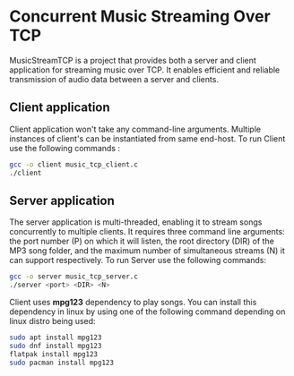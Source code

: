 # Concurrent Music Streaming Over TCP
MusicStreamTCP is a project that provides both a server and client application for streaming music over TCP. It enables efficient and reliable transmission of audio data between a server and clients.

## Client application
Client application won't take any command-line arguments. Multiple instances of client's can be instantiated from same end-host. To run Client use the following commands : 
```sh
gcc -o client music_tcp_client.c
./client
```


## Server application
The server application is multi-threaded, enabling it to stream songs concurrently to multiple clients. It requires three command line arguments: the port number (P) on which it will listen, the root directory (DIR) of the MP3 song folder, and the maximum number of simultaneous streams (N) it can support respectively. To run Server use the following commands:
```sh
gcc -o server music_tcp_server.c
./server <port> <DIR> <N>
```

Client uses **mpg123** dependency to play songs. You can install this dependency in linux by using one of the following command depending on linux distro being used:
```sh
sudo apt install mpg123 
sudo dnf install mpg123
flatpak install mpg123
sudo pacman install mpg123
```